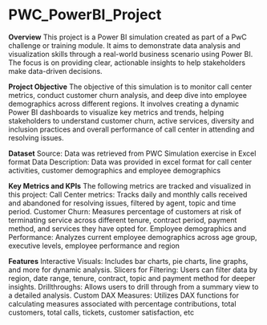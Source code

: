 # PWC_PowerBI_Project
**Overview**
This project is a Power BI simulation created as part of a PwC challenge or training module. It aims to demonstrate data analysis and visualization skills through a real-world business scenario using Power BI. The focus is on providing clear, actionable insights to help stakeholders make data-driven decisions.

**Project Objective**
The objective of this simulation is to monitor call center metrics, conduct customer churn analysis, and deep dive into employee demographics across different regions. It involves creating a dynamic Power BI dashboards to visualize key metrics and trends, helping stakeholders to understand customer churn, active services, diversity and inclusion practices and overall performance of call center in attending and resolving issues.

**Dataset**
Source: Data was retrieved from PWC Simulation exercise in Excel format
Data Description: Data was provided in excel format for call center activities, customer demographics and employee demographics 

**Key Metrics and KPIs**
The following metrics are tracked and visualized in this project:
Call Center metrics: Tracks daily and monthly calls received and abandoned for resolving issues, filtered by agent, topic and time period.
Customer Churn: Measures percentage of customers at risk of terminating service across different tenure, contract period, payment method, and services they have opted for.
Employee demographics and Performance: Analyzes current employee demographics across age group, executive levels, employee performance and region

**Features**
Interactive Visuals: Includes bar charts, pie charts, line graphs, and more for dynamic analysis.
Slicers for Filtering: Users can filter data by region, date range, tenure, contract, topic and payment method for deeper insights.
Drillthroughs: Allows users to drill through from a summary view to a detailed analysis.
Custom DAX Measures: Utilizes DAX functions for calculating measures associated with percentage contributions, total customers, total calls, tickets, customer satisfaction, etc
